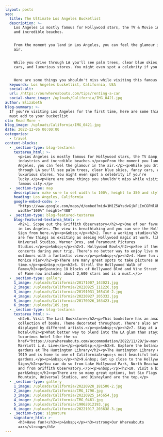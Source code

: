 ```yaml
---
layout: posts
seo:
  title: The Ultimate Los Angeles Bucketlist
  description: >-
    Los Angeles is mostly famous for Hollywood stars, the TV & Movie industries
    and incredible beaches.


    From the moment you land in Los Angeles, you can feel the glamour in the
    air.


    While you drive through LA you'll see palm trees, clear blue skies, fancy
    cars, and luxurious stores. You might even spot a celebrity if you're lucky.


    Here are some things you shouldn't miss while visiting this famous city.
  keywords: Los Angeles bucketlist, California, USA
  social-alt:
  url: /https://ourwhereabouts.com/tips/renting-a-car
  social-share_image: /uploads/California/IMG_0421.jpg
author: Elizabeth
blog-summary: >-
  If you're visiting Los Angeles for the first time, here are some things you
  must add to your bucketlist
cta: Read More →
blog_image: /uploads/California/IMG_0421.jpg
date: 2022-12-06 00:00:00
categories:
  - travel
content-blocks:
  - _section-type: blog-textarea
    textarea_html: >-
      <p>Los Angeles is mostly famous for Hollywood stars, the TV &amp; Movie
      industries and incredible beaches.</p><p>From the moment you land in Los
      Angeles, you can feel the glamour in the air.</p><p>While you drive
      through LA you'll see palm trees, clear blue skies, fancy cars, and
      luxurious stores. You might even spot a celebrity if you're
      lucky.</p><p>Here are some things you shouldn't miss while visiting this
      famous city.</p>
  - _section-type: map
    description: make sure to set width to 100%, height to 350 and style to border 2
    heading: Los Angeles, California
    google-embed-code: >-
      "https://www.google.com/maps/d/embed?mid=1M1Z5WYsdvGjkFLImCGPNlXhxR5jYUbA&ehbc=2E312F"
      width="100%" height="480"
  - _section-type: blog-featured-textarea
    blog-featured-textarea_html: >-
      <h2>1. Scope out the Griffith Observatory</h2><p>One of our favorite spots
      in Los Angeles. The view is breathtaking and you can see the Hollywood
      Sign from here.</p><p>&nbsp;</p><h2>2. Tour a working studio</h2><p>There
      are few things as exciting as seeing Hollywood magic at work. like
      Universal Studios, Warner Bros, and Paramount Pictures
      Studios.</p><p>&nbsp;</p><h2>3. Hollywood Bowl</h2><p>See if there are any
      concerts during your trip. There's no better way to enjoy live music
      outdoors with a fantastic view.</p><p>&nbsp;</p><h2>4. Have fun at Santa
      Monica Pier</h2><p>There are many great spots to take pictures and spend
      time.</p><p>&nbsp;</p><h2>5. Stroll the Hollywood Walk of
      Fame</h2><p>Spanning 18 blocks of Hollywood Blvd and Vine Street the Walk
      of Fame now includes about 2,600 stars and is a must.</p>
  - _section-type: gallery
    1_image: /uploads/California/20171007_143021.jpg
    2_image: /uploads/California/20220925_111226.jpg
    3_image: /uploads/California/20191031_165410-2.jpg
    4_image: /uploads/California/20220927_205332.jpg
    5_image: /uploads/California/20170926_163423.jpg
    6_image: /uploads/189.jpg
  - _section-type: blog-textarea
    textarea_html: >-
      <h2>6. Visit The Last Bookstore</h2><p>This bookstore has an amazing
      collection of books. Theme decorated throughout. There's also art
      displayed by different artists.</p><p>&nbsp;</p><h2>7. Stay at a luxurious
      hotel</h2><p>What better way to blend into the LA glam than staying at a
      luxurious hotel like the <a
      href="https://ourwhereabouts.com/accommodation/2022/11/29/jw-marriott-la-live.html">JW
      Marriott L.A. Live</a></p><p>&nbsp;</p><h2>8. Explore the botanical
      gardens at The Huntington Library</h2><p>The Huntington Library opened in
      1919 and is home to one of California&rsquo;s most beautiful botanical
      gardens.</p><p>&nbsp;</p><h2>9.&nbsp; Get up close to the Hollywood
      Sign</h2><p>You can do so from Lake Hollywood Park, North Beachwood Drive,
      and from Griffith Observatory.</p><p>&nbsp;</p><h2>10. Visit a big theme
      park&nbsp;</h2><p>There are so many great options, but Six Flags Magic
      Mountain, Universal Studios, and Disneyland are the top.</p>
  - _section-type: gallery
    1_image: /uploads/California/20220928_181500-2.jpg
    2_image: /uploads/California/IMG_1790.jpg
    3_image: /uploads/California/20220925_145654.jpg
    4_image: /uploads/California/IMG_0461.jpg
    5_image: /uploads/California/19062012193.jpg
    6_image: /uploads/California/20221017_203638-3.jpg
  - _section-type: signature
    signature_html: >-
      <h3>Have fun!</h3><p>&nbsp;</p><h3><strong>Our Whereabouts
      xxx</strong></h3>
---
```

